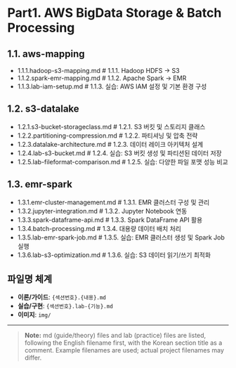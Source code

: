# Part1. AWS BigData Storage & Batch Processing

## 1.1. aws-mapping
- 1.1.1.hadoop-s3-mapping.md          # 1.1.1. Hadoop HDFS → S3
- 1.1.2.spark-emr-mapping.md          # 1.1.2. Apache Spark → EMR
- 1.1.3.lab-iam-setup.md              # 1.1.3. 실습: AWS IAM 설정 및 기본 환경 구성

## 1.2. s3-datalake
- 1.2.1.s3-bucket-storageclass.md     # 1.2.1. S3 버킷 및 스토리지 클래스
- 1.2.2.partitioning-compression.md   # 1.2.2. 파티셔닝 및 압축 전략
- 1.2.3.datalake-architecture.md      # 1.2.3. 데이터 레이크 아키텍처 설계
- 1.2.4.lab-s3-bucket.md              # 1.2.4. 실습: S3 버킷 생성 및 파티션된 데이터 저장
- 1.2.5.lab-fileformat-comparison.md  # 1.2.5. 실습: 다양한 파일 포맷 성능 비교

## 1.3. emr-spark
- 1.3.1.emr-cluster-management.md     # 1.3.1. EMR 클러스터 구성 및 관리
- 1.3.2.jupyter-integration.md        # 1.3.2. Jupyter Notebook 연동
- 1.3.3.spark-dataframe-api.md        # 1.3.3. Spark DataFrame API 활용
- 1.3.4.batch-processing.md           # 1.3.4. 대용량 데이터 배치 처리
- 1.3.5.lab-emr-spark-job.md          # 1.3.5. 실습: EMR 클러스터 생성 및 Spark Job 실행
- 1.3.6.lab-s3-optimization.md        # 1.3.6. 실습: S3 데이터 읽기/쓰기 최적화

## 파일명 체계
* **이론/가이드**: `{섹션번호}.{내용}.md`
* **실습/구현**: `{섹션번호}.lab-{기능}.md`
* **이미지**: `img/`

---

> **Note:** md (guide/theory) files and lab (practice) files are listed, following the English filename first, with the Korean section title as a comment. Example filenames are used; actual project filenames may differ.
